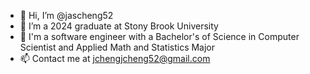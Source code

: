 - 👋 Hi, I’m @jascheng52
- 👀 I’m a 2024 graduate at Stony Brook University
- 🌱 I'm a software engineer with a Bachelor's of Science in Computer Scientist and Applied Math and Statistics Major
- 📫 Contact me at jchengjcheng52@gmail.com
<!---
jascheng52/jascheng52 is a ✨ special ✨ repository because its `README.md` (this file) appears on your GitHub profile.
You can click the Preview link to take a look at your changes.
--->
